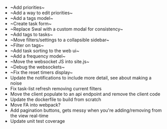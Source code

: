 - ~Add priorities~
- ~Add a way to edit priorities~
- ~Add a tags model~
- ~Create task form~
- ~Replace Swal with a custom modal for consistency~
- ~Add tags to tasks~
- ~Move filters/settings to a collapsible sidebar~
- ~Filter on tags~
- ~Add task sorting to the web ui~
- ~Add a frequency model~
- ~Move the websocket JS into site.js~
- ~Debug the websockets~
- ~Fix the reset timers display~
- Update the notifications to include more detail, see about making a noise
- Fix task-list refresh removing current filters
- Move the client populate to an api endpoint and remove the client code
- Update the dockerfile to build from scratch
- Move FA into webpack?
- Add pagination buttons, gets messy when you're adding/removing from the view real-time
- Update unit test coverage
